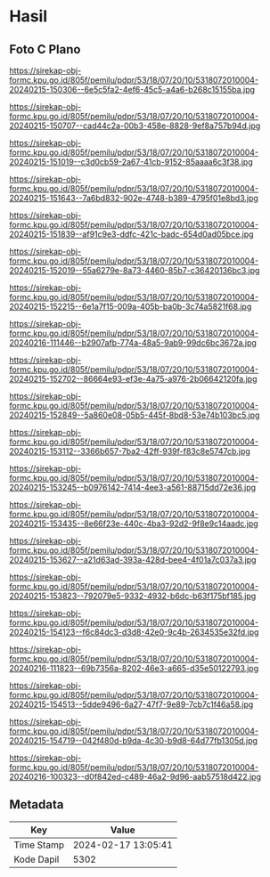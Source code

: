 # Hasil

## Foto C Plano

https://sirekap-obj-formc.kpu.go.id/805f/pemilu/pdpr/53/18/07/20/10/5318072010004-20240215-150306--6e5c5fa2-4ef6-45c5-a4a6-b268c15155ba.jpg

https://sirekap-obj-formc.kpu.go.id/805f/pemilu/pdpr/53/18/07/20/10/5318072010004-20240215-150707--cad44c2a-00b3-458e-8828-9ef8a757b94d.jpg

https://sirekap-obj-formc.kpu.go.id/805f/pemilu/pdpr/53/18/07/20/10/5318072010004-20240215-151019--c3d0cb59-2a67-41cb-9152-85aaaa6c3f38.jpg

https://sirekap-obj-formc.kpu.go.id/805f/pemilu/pdpr/53/18/07/20/10/5318072010004-20240215-151643--7a6bd832-902e-4748-b389-4795f01e8bd3.jpg

https://sirekap-obj-formc.kpu.go.id/805f/pemilu/pdpr/53/18/07/20/10/5318072010004-20240215-151839--af91c9e3-ddfc-421c-badc-654d0ad05bce.jpg

https://sirekap-obj-formc.kpu.go.id/805f/pemilu/pdpr/53/18/07/20/10/5318072010004-20240215-152019--55a6279e-8a73-4460-85b7-c36420136bc3.jpg

https://sirekap-obj-formc.kpu.go.id/805f/pemilu/pdpr/53/18/07/20/10/5318072010004-20240215-152215--6e1a7f15-009a-405b-ba0b-3c74a5821f68.jpg

https://sirekap-obj-formc.kpu.go.id/805f/pemilu/pdpr/53/18/07/20/10/5318072010004-20240216-111446--b2907afb-774a-48a5-9ab9-99dc6bc3672a.jpg

https://sirekap-obj-formc.kpu.go.id/805f/pemilu/pdpr/53/18/07/20/10/5318072010004-20240215-152702--86664e93-ef3e-4a75-a976-2b06642120fa.jpg

https://sirekap-obj-formc.kpu.go.id/805f/pemilu/pdpr/53/18/07/20/10/5318072010004-20240215-152849--5a860e08-05b5-445f-8bd8-53e74b103bc5.jpg

https://sirekap-obj-formc.kpu.go.id/805f/pemilu/pdpr/53/18/07/20/10/5318072010004-20240215-153112--3366b657-7ba2-42ff-939f-f83c8e5747cb.jpg

https://sirekap-obj-formc.kpu.go.id/805f/pemilu/pdpr/53/18/07/20/10/5318072010004-20240215-153245--b0976142-7414-4ee3-a561-88715dd72e36.jpg

https://sirekap-obj-formc.kpu.go.id/805f/pemilu/pdpr/53/18/07/20/10/5318072010004-20240215-153435--8e66f23e-440c-4ba3-92d2-9f8e9c14aadc.jpg

https://sirekap-obj-formc.kpu.go.id/805f/pemilu/pdpr/53/18/07/20/10/5318072010004-20240215-153627--a21d63ad-393a-428d-bee4-4f01a7c037a3.jpg

https://sirekap-obj-formc.kpu.go.id/805f/pemilu/pdpr/53/18/07/20/10/5318072010004-20240215-153823--792079e5-9332-4932-b6dc-b63f175bf185.jpg

https://sirekap-obj-formc.kpu.go.id/805f/pemilu/pdpr/53/18/07/20/10/5318072010004-20240215-154123--f6c84dc3-d3d8-42e0-9c4b-2634535e32fd.jpg

https://sirekap-obj-formc.kpu.go.id/805f/pemilu/pdpr/53/18/07/20/10/5318072010004-20240216-111823--69b7356a-8202-46e3-a665-d35e50122793.jpg

https://sirekap-obj-formc.kpu.go.id/805f/pemilu/pdpr/53/18/07/20/10/5318072010004-20240215-154513--5dde9496-6a27-47f7-9e89-7cb7c1f46a58.jpg

https://sirekap-obj-formc.kpu.go.id/805f/pemilu/pdpr/53/18/07/20/10/5318072010004-20240215-154719--042f480d-b9da-4c30-b9d8-64d77fb1305d.jpg

https://sirekap-obj-formc.kpu.go.id/805f/pemilu/pdpr/53/18/07/20/10/5318072010004-20240216-100323--d0f842ed-c489-46a2-9d96-aab57518d422.jpg


## Metadata

| Key        | Value               |
| ---------- | ------------------- |
| Time Stamp | 2024-02-17 13:05:41 |
| Kode Dapil | 5302                |




